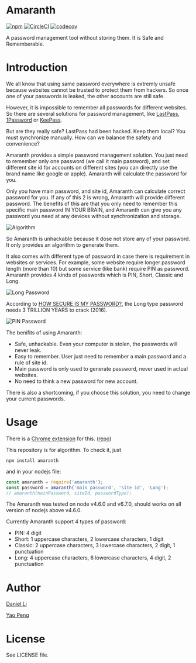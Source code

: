 # Amaranth
[![npm](https://img.shields.io/npm/v/amaranth.svg?maxAge=3600&style=flat-square)](https://github.com/ziofat/Amaranth)
[![CircleCI](https://img.shields.io/circleci/project/ziofat/Amaranth.svg?maxAge=3600&style=flat-square)](https://circleci.com/gh/ziofat/Amaranth/tree/master)
[![codecov](https://img.shields.io/codecov/c/github/ziofat/Amaranth.svg?maxAge=3600&style=flat-square)](https://codecov.io/gh/ziofat/Amaranth)

A password management tool without storing them.
It is Safe and Rememberable.

# Introduction
We all know that using same password everywhere is extremly unsafe because websites cannot be trusted to protect them from hackers. So once one of your passwords is leaked, the other accounts are still safe.

However, it is impossible to remember all passwords for different websites. So there are several solutions for password management, like [LastPass](https://lastpass.com/), [1Password](https://1password.com/) or [KeePass](http://keepass.info/). 

But are they really safe? LastPass had been hacked. Keep them local? You must synchronize manually. How can we balance the safety and convenience?

Amaranth provides a simple password management solution. You just need to remember only one password (we call it main password), and set different site id for accounts on different sites (you can directly use the brand name like google or apple). Amaranth will calculate the password for you.

Only you have main password, and site id, Amaranth can calculate correct password for you. If any of this 2 is wrong, Amaranth will provide different password. The benefits of this are that you only need to remember this specific main password IN YOUR BRAIN, and Amaranth can give you any password you need at any devices without synchronization and storage.

![Algorithm](https://cloud.githubusercontent.com/assets/8521174/18719327/526f6a38-806a-11e6-8e0a-81cb2c79510b.png)

So Amaranth is unhackable because it dose not store any of your password. It only provides an algorithm to generate them.

It also comes with different type of password in case there is requirement in websites or services. For example, some website require longer password length (more than 10) but some service (like bank) require PIN as password. Amaranth provides 4 kinds of passwords which is PIN, Short, Classic and Long.

![Long Password](https://cloud.githubusercontent.com/assets/8521174/18719349/66d355de-806a-11e6-9ae5-ea336014e826.png)

According to [HOW SECURE IS MY PASSWORD?](https://howsecureismypassword.net/), the Long type password needs 3 TRILLION YEARS to crack (2016).

![PIN Password](https://cloud.githubusercontent.com/assets/8521174/18719352/68d58d34-806a-11e6-99c5-df9421832730.png)

The benifits of using Amaranth:
- Safe, unhackable. Even your computer is stolen, the passwords will never leak.
- Easy to remember. User just need to remember a main password and a rule of site id.
- Main password is only used to generate password, never used in actual websites.
- No need to think a new password for new account.

There is also a shortcoming, if you choose this solution, you need to change your current passwords.

# Usage
There is a [Chrome extension](https://chrome.google.com/webstore/detail/amaranth-password-manager/hbkfmkahandehhbdlgbfhaeacecfeceo) for this. ([repo](https://github.com/ziofat/Amaranth-chrome))

This repository is for algorithm. To check it, just

```npm install amaranth```

and in your nodejs file:
```javascript
const amaranth = require('amaranth');
const password = amaranth('main password', 'site id', 'Long');
// amaranth(mainPassword, siteId, passwordType);
```

The Amaranth was tested on node v4.6.0 and v6.7.0, should works on all version of nodejs above v4.6.0.

Currently Amaranth support 4 types of password:
- PIN: 4 digit
- Short: 1 uppercase characters, 2 lowercase characters, 1 digit
- Classic: 2 uppercase characters, 3 lowercase characters, 2 digit, 1 punctuation
- Long: 4 uppercase characters, 6 lowercase characters, 4 digit, 2 punctuation

# Author
[Daniel Li](https://github.com/ziofat)

[Yao Peng](https://github.com/vickyoopy)

# License
See LICENSE file.
